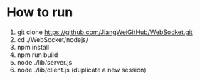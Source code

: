 # How to run

1. git clone https://github.com/JiangWeiGitHub/WebSocket.git
2. cd ./WebSocket/nodejs/
3. npm install
4. npm run build
5. node ./lib/server.js
6. node ./lib/client.js (duplicate a new session)

